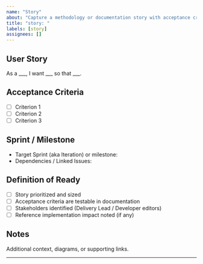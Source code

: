 ```yaml
---
name: "Story"
about: "Capture a methodology or documentation story with acceptance criteria"
title: "story: "
labels: [story]
assignees: []
---
```


## User Story
As a ___, I want ___ so that ___.

## Acceptance Criteria
- [ ] Criterion 1
- [ ] Criterion 2
- [ ] Criterion 3

## Sprint / Milestone
- Target Sprint (aka Iteration) or milestone:
- Dependencies / Linked Issues:

## Definition of Ready
- [ ] Story prioritized and sized
- [ ] Acceptance criteria are testable in documentation
- [ ] Stakeholders identified (Delivery Lead / Developer editors)
- [ ] Reference implementation impact noted (if any)

## Notes
Additional context, diagrams, or supporting links.

---
